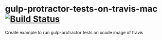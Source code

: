 # gulp-protractor-tests-on-travis-mac [![Build Status](https://travis-ci.org/rahulmr/gulp-protractor-tests-on-travis-mac.svg?branch=master)](https://travis-ci.org/rahulmr/gulp-protractor-tests-on-travis-mac)
Create example to run gulp-protractor tests on xcode image of travis
